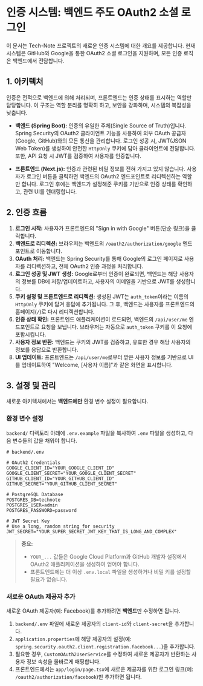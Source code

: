 # 인증 시스템: 백엔드 주도 OAuth2 소셜 로그인

이 문서는 Tech-Note 프로젝트의 새로운 인증 시스템에 대한 개요를 제공합니다. 현재 시스템은 GitHub와 Google을 통한 OAuth2 소셜 로그인을 지원하며, 모든 인증 로직은 백엔드에서 전담합니다.

## 1. 아키텍처

인증은 전적으로 백엔드에 의해 처리되며, 프론트엔드는 인증 상태를 표시하는 역할만 담당합니다. 이 구조는 역할 분리를 명확히 하고, 보안을 강화하며, 시스템의 복잡성을 낮춥니다.

*   **백엔드 (Spring Boot):** 인증의 유일한 주체(Single Source of Truth)입니다. Spring Security의 OAuth2 클라이언트 기능을 사용하여 외부 OAuth 공급자(Google, GitHub)와의 모든 통신을 관리합니다. 로그인 성공 시, JWT(JSON Web Token)를 생성하여 안전한 `HttpOnly` 쿠키에 담아 클라이언트에 전달합니다. 또한, API 요청 시 JWT를 검증하여 사용자를 인증합니다.

*   **프론트엔드 (Next.js):** 인증과 관련된 비밀 정보를 전혀 가지고 있지 않습니다. 사용자가 로그인 버튼을 클릭하면 백엔드의 OAuth2 엔드포인트로 리디렉션하는 역할만 합니다. 로그인 후에는 백엔드가 설정해준 쿠키를 기반으로 인증 상태를 확인하고, 관련 UI를 렌더링합니다.

## 2. 인증 흐름

1.  **로그인 시작:** 사용자가 프론트엔드의 "Sign in with Google" 버튼(단순 링크)을 클릭합니다.
2.  **백엔드로 리디렉션:** 브라우저는 백엔드의 `/oauth2/authorization/google` 엔드포인트로 이동합니다.
3.  **OAuth 처리:** 백엔드는 Spring Security를 통해 Google의 로그인 페이지로 사용자를 리디렉션하고, 전체 OAuth2 인증 과정을 처리합니다.
4.  **로그인 성공 및 JWT 생성:** Google로부터 인증이 완료되면, 백엔드는 해당 사용자의 정보를 DB에 저장/업데이트하고, 사용자의 이메일을 기반으로 JWT를 생성합니다.
5.  **쿠키 설정 및 프론트엔드로 리디렉션:** 생성된 JWT는 `auth_token`이라는 이름의 `HttpOnly` 쿠키에 담겨 응답에 추가됩니다. 그 후, 백엔드는 사용자를 프론트엔드의 홈페이지(`/`)로 다시 리디렉션합니다.
6.  **인증 상태 확인:** 프론트엔드 애플리케이션이 로드되면, 백엔드의 `/api/user/me` 엔드포인트로 요청을 보냅니다. 브라우저는 자동으로 `auth_token` 쿠키를 이 요청에 포함시킵니다.
7.  **사용자 정보 반환:** 백엔드는 쿠키의 JWT를 검증하고, 유효한 경우 해당 사용자의 정보를 응답으로 반환합니다.
8.  **UI 업데이트:** 프론트엔드는 `/api/user/me`로부터 받은 사용자 정보를 기반으로 UI를 업데이트하여 "Welcome, [사용자 이름]"과 같은 화면을 표시합니다.

## 3. 설정 및 관리

새로운 아키텍처에서는 **백엔드에만** 환경 변수 설정이 필요합니다.

### 환경 변수 설정

`backend/` 디렉토리 아래에 `.env.example` 파일을 복사하여 `.env` 파일을 생성하고, 다음 변수들의 값을 채워야 합니다.

```
# backend/.env

# OAuth2 Credentials
GOOGLE_CLIENT_ID="YOUR_GOOGLE_CLIENT_ID"
GOOGLE_CLIENT_SECRET="YOUR_GOOGLE_CLIENT_SECRET"
GITHUB_CLIENT_ID="YOUR_GITHUB_CLIENT_ID"
GITHUB_SECRET="YOUR_GITHUB_CLIENT_SECRET"

# PostgreSQL Database
POSTGRES_DB=technote
POSTGRES_USER=admin
POSTGRES_PASSWORD=password

# JWT Secret Key
# Use a long, random string for security
JWT_SECRET="YOUR_SUPER_SECRET_JWT_KEY_THAT_IS_LONG_AND_COMPLEX"
```

> **중요:**
> *   `YOUR_...` 값들은 Google Cloud Platform과 GitHub 개발자 설정에서 OAuth2 애플리케이션을 생성하여 얻어야 합니다.
> *   프론트엔드에는 더 이상 `.env.local` 파일을 생성하거나 비밀 키를 설정할 필요가 없습니다.

### 새로운 OAuth 제공자 추가

새로운 OAuth 제공자(예: Facebook)를 추가하려면 **백엔드**만 수정하면 됩니다.

1.  `backend/.env` 파일에 새로운 제공자의 `client-id`와 `client-secret`을 추가합니다.
2.  `application.properties`에 해당 제공자의 설정(예: `spring.security.oauth2.client.registration.facebook...`)을 추가합니다.
3.  필요한 경우, `CustomOAuth2UserService`를 수정하여 새로운 제공자가 반환하는 사용자 정보 속성을 올바르게 매핑합니다.
4.  프론트엔드에서는 `app/login/page.tsx`에 새로운 제공자를 위한 로그인 링크(예: `/oauth2/authorization/facebook`)만 추가하면 됩니다.